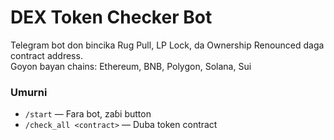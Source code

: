 # DEX Token Checker Bot

Telegram bot don bincika Rug Pull, LP Lock, da Ownership Renounced daga contract address.  
Goyon bayan chains: Ethereum, BNB, Polygon, Solana, Sui

### Umurni
- `/start` — Fara bot, zaɓi button
- `/check_all <contract>` — Duba token contract